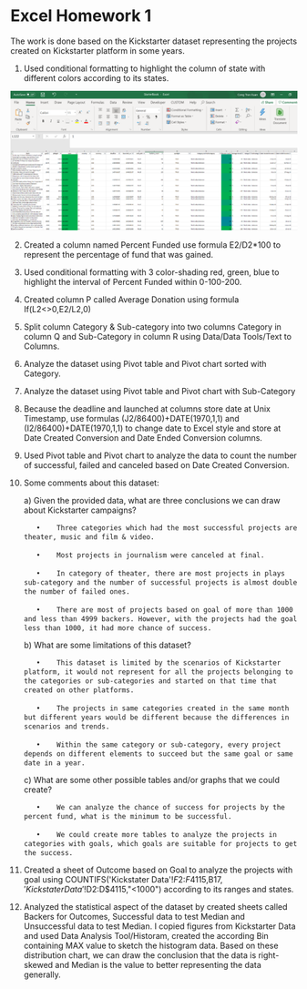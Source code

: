 # Excel Homework 1

The work is done based on the Kickstarter dataset representing the projects created on Kickstarter platform in some years.

1. Used conditional formatting to highlight the column of state with different colors according to its states.

![](Highlight_state.png) 

2. Created a column named Percent Funded use formula E2/D2*100 to represent the percentage of fund that was gained.

 

3. Used conditional formatting with 3 color-shading red, green, blue to highlight the interval of Percent Funded within 0-100-200.
 

4. Created column P called Average Donation using formula If(L2<>0,E2/L2,0)

5. Split column Category & Sub-category into two columns Category in column Q and Sub-Category in column R using Data/Data Tools/Text to Columns.

6. Analyze the dataset using Pivot table and Pivot chart sorted with Category.
 

7. Analyze the dataset using Pivot table and Pivot chart with Sub-Category
 

8. Because the deadline and launched at columns store date at Unix Timestamp, use formulas (J2/86400)+DATE(1970,1,1) and (I2/86400)+DATE(1970,1,1) to change date to Excel style and store at Date Created Conversion and Date Ended Conversion columns.

9. Used Pivot table and Pivot chart to analyze the data to count the number of successful, failed and canceled based on Date Created Conversion.
 

10. Some comments about this dataset:

     a)		Given the provided data, what are three conclusions we can draw about Kickstarter campaigns?

           •	Three categories which had the most successful projects are theater, music and film & video.

           •	Most projects in journalism were canceled at final.

           •	In category of theater, there are most projects in plays sub-category and the number of successful projects is almost double the number of failed ones.

           •	There are most of projects based on goal of more than 1000 and less than 4999 backers. However, with the projects had the goal less than 1000, it had more chance of success.

     b)	What are some limitations of this dataset?

           •	This dataset is limited by the scenarios of Kickstarter platform, it would not represent for all the projects belonging to the categories or sub-categories and started on that time that created on other platforms.

           •	The projects in same categories created in the same month but different years would be different because the differences in scenarios and trends.

           •	Within the same category or sub-category, every project depends on different elements to succeed but the same goal or same date in a year.

     c)	What are some other possible tables and/or graphs that we could create?

           •	We can analyze the chance of success for projects by the percent fund, what is the minimum to be successful.

           •	We could create more tables to analyze the projects in categories with goals, which goals are suitable for projects to get the success.

11. Created a sheet of Outcome based on Goal to analyze the projects with goal using COUNTIFS('Kickstater Data'!$F$2:$F$4115,B$17,'Kickstater Data'!$D$2:$D$4115,"<1000") according to its ranges and states.
 

12. Analyzed the statistical aspect of the dataset by created sheets called Backers for Outcomes, Successful data to test Median and Unsuccessful data to test Median. I copied figures from Kickstarter Data and used Data Analysis Tool/Historam, created the according Bin containing MAX value to sketch the histogram data. Based on these distribution chart, we can draw the conclusion that the data is right-skewed and Median is the value to better representing the data generally.
 
 


 
